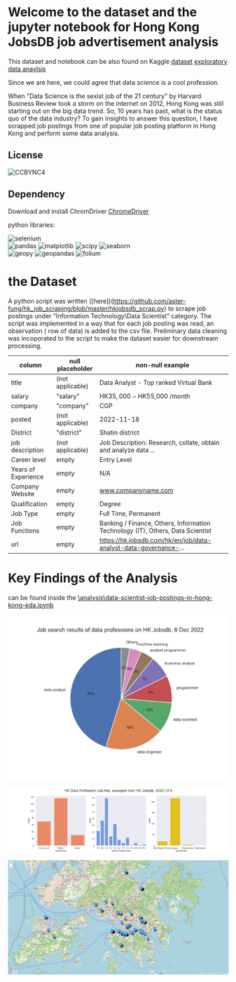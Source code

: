 # Welcome to the dataset and the jupyter notebook for Hong Kong JobsDB job advertisement analysis

This dataset and notebook can be also found on Kaggle
[dataset](https://www.kaggle.com/datasets/asterfung/ds-obsdbhk)
[exploratory data anaylsis](https://www.kaggle.com/code/asterfung/data-science-jobs-in-hong-kong-eda)

Since we are here, we could agree that data science is a cool profession.

When "Data Science is the sexist job of the 21 century" by Harvard Business Review  took a storm on the internet on 2012, Hong Kong was still starting out on the big data trend. So, 10 years has past, what is the status quo of the data industry? To gain insights to answer this question, I have scrapped job postings from one of popular job posting platform in Hong Kong and perform some data analysis. 


## License

![CCBYNC4](https://img.shields.io/badge/License-Attribution--NonCommercial%204.0%20International%20(CC%20BY--NC%204.0)-blue)


## Dependency

Download and install ChromDriver
[ChromeDriver](https://chromedriver.chromium.org/downloads)

python libraries:

![selenium](https://img.shields.io/badge/selenium-4.7.0-orange)<br>
![pandas](https://img.shields.io/badge/pandas-1.5.2-yellow)
![matplotlib](https://img.shields.io/badge/matplotlib-3.6.2-yellow)
![scipy](https://img.shields.io/badge/scipy-1.9.3-yellow)
![seaborn](https://img.shields.io/badge/seaborn-0.12.1-yellow)<br>
![geopy](https://img.shields.io/badge/geopy-2.3.0-green)
![geopandas](https://img.shields.io/badge/geopandas-0.12.1-green)
![folium](https://img.shields.io/badge/folium-0.13.0-green)<br>



# the Dataset 

A python script was written ([here])(https://github.com/aster-fung/hk_job_scraping/blob/master/hkjobsdb_scrap.py) to scrape job postings under "Information Technology\Data Scientist" category. The script was implemented in a way that for each job posting was read, an observation ( row of data) is added to the csv file. Preliminary data cleaning was incoporated to the script to make the dataset easier for downstream processing. 


| column | null placeholder | non-null example |
|---|---|---|
| title | (not applicable) | Data Analyst - Top ranked Virtual Bank |
| salary | "salary" | HK$35,000 - HK$55,000 /month |
| company | "company" | CGP |
| posted | (not applicable) | 2022-11-18 |
| District | "district" | Shatin district |
| job description | (not applicable) | Job Description:  Research, collate, obtain and analyze data ... |
| Career level | empty | Entry Level |
| Years of Experience | empty | N/A |
| Company Website | empty | www.companyname.com |
| Qualification | empty | Degree |
| Job Type | empty | Full Time, Permanent |
| Job Functions | empty | Banking / Finance, Others, Information Technology (IT), Others, Data Scientist |
| url | empty | https://hk.jobsdb.com/hk/en/job/data-analyst-data-governance-... |

# Key Findings of the Analysis 
can be found inside the [\analysis\data-scientist-job-postings-in-hong-kong-eda.ipynb](https://github.com/aster-fung/hk_job_scraping/blob/master/analysis/data-scientist-job-postings-in-hong-kong-eda.ipynb)

![job position](https://github.com/aster-fung/hk_job_scraping/blob/master/analysis/data_viz/job_titles.png)

![Career level, yoe and education](https://github.com/aster-fung/hk_job_scraping/blob/master/analysis/data_viz/additional_info_breakdown.png)

![map](https://github.com/aster-fung/hk_job_scraping/blob/master/analysis/data_viz/map.png)




